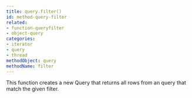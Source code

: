 ```yaml
---
title: query.filter()
id: method-query-filter
related:
- function-queryfilter
- object-query
categories:
- iterator
- query
- thread
methodObject: query
methodName: filter
---
```


This function creates a new Query that returns all rows from an query that match the given filter.
